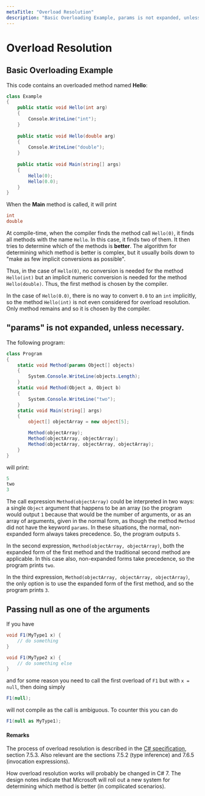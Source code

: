 ```yaml
---
metaTitle: "Overload Resolution"
description: "Basic Overloading Example, params is not expanded, unless necessary., Passing null as one of the arguments"
---
```


# Overload Resolution



## Basic Overloading Example


This code contains an overloaded method named **Hello**:

```cs
class Example
{
    public static void Hello(int arg)
    {
        Console.WriteLine("int");
    }
 
    public static void Hello(double arg)
    {
        Console.WriteLine("double");
    }
 
    public static void Main(string[] args) 
    {
        Hello(0);
        Hello(0.0);
    }
}

```

When the **Main** method is called, it will print

```cs
int
double

```

At compile-time, when the compiler finds the method call `Hello(0)`, it finds all methods with the name `Hello`. In this case, it finds two of them. It then tries to determine which of the methods is **better**. The algorithm for determining which method is better is complex, but it usually boils down to "make as few implicit conversions as possible".

Thus, in the case of `Hello(0)`, no conversion is needed for the method `Hello(int)` but an implicit numeric conversion is needed for the method `Hello(double)`. Thus, the first method is chosen by the compiler.

In the case of `Hello(0.0)`, there is no way to convert `0.0` to an `int` implicitly, so the method `Hello(int)` is not even considered for overload resolution. Only method remains and so it is chosen by the compiler.



## "params" is not expanded, unless necessary.


The following program:

```cs
class Program
{
    static void Method(params Object[] objects)
    {
        System.Console.WriteLine(objects.Length);
    }   
    static void Method(Object a, Object b)
    {
        System.Console.WriteLine("two");
    }
    static void Main(string[] args)
    {
        object[] objectArray = new object[5];

        Method(objectArray);
        Method(objectArray, objectArray);
        Method(objectArray, objectArray, objectArray);
    }
}

```

will print:

```cs
5
two
3

```

The call expression `Method(objectArray)` could be interpreted in two ways: a single `Object` argument that happens to be an array (so the program would output `1` because that would be the number of arguments, or as an array of arguments, given in the normal form, as though the method `Method` did not have the keyword `params`. In these situations, the normal, non-expanded form always takes precedence. So, the program outputs `5`.

In the second expression, `Method(objectArray, objectArray)`, both the expanded form of the first method and the traditional second method are applicable. In this case also, non-expanded forms take precedence, so the program prints `two`.

In the third expression, `Method(objectArray, objectArray, objectArray)`, the only option is to use the expanded form of the first method, and so the program prints `3`.



## Passing null as one of the arguments


If you have

```cs
void F1(MyType1 x) {
    // do something
}

void F1(MyType2 x) {
    // do something else
}

```

and for some reason you need to call the first overload of `F1` but with `x = null`, then doing simply

```cs
F1(null);

```

will not compile as the call is ambiguous. To counter this you can do

```cs
F1(null as MyType1);

```



#### Remarks


The process of overload resolution is described in the [C# specification](https://www.microsoft.com/en-us/download/details.aspx?id=7029), section 7.5.3. Also relevant are the sections 7.5.2 (type inference) and 7.6.5 (invocation expressions).

How overload resolution works will probably be changed in C# 7. The design notes indicate that Microsoft will roll out a new system for determining which method is better (in complicated scenarios).

